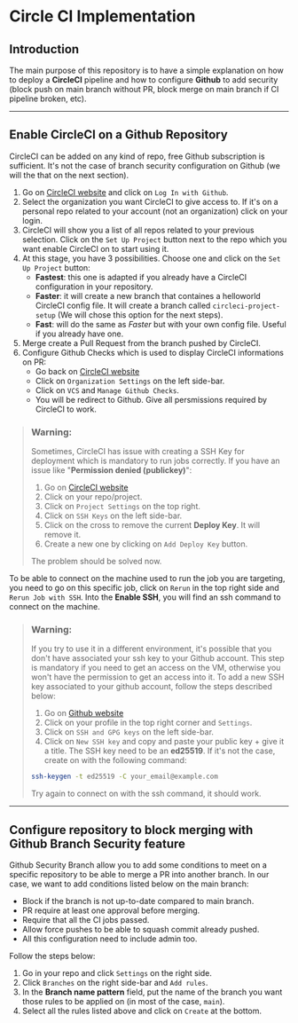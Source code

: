 # Circle CI Implementation
## Introduction
The main purpose of this repository is to have a simple explanation on how to deploy a **CircleCI** pipeline and how to configure **Github** to add security (block push on main branch without PR, block merge on main branch if CI pipeline broken, etc).

---

## Enable CircleCI on a Github Repository

CircleCI can be added on any kind of repo, free Github subscription is sufficient.
It's not the case of branch security configuration on Github (we will the that on the next section).

1. Go on [CircleCI website](https://circleci.com/vcs-authorize/?return-to=https%3A%2F%2Fapp.circleci.com%2Fprojects%2F) and click on `Log In with Github`.
2. Select the organization you want CircleCI to give access to. If it's on a personal repo related to your account (not an organization) click on your login.
3. CircleCI will show you a list of all repos related to your previous selection. Click on the `Set Up Project` button next to the repo which you want enable CircleCI on to start using it.
4. At this stage, you have 3 possibilities. Choose one and click on the `Set Up Project` button:
    * **Fastest**: this one is adapted if you already have a CircleCI configuration in your repository.
    * **Faster**: it will create a new branch that containes a helloworld CircleCI config file. It will create a branch called `circleci-project-setup` (We will chose this option for the next steps).
    * **Fast**: will do the same as *Faster* but with your own config file. Useful if you already have one.
5. Merge create a Pull Request from the branch pushed by CircleCI.
6. Configure Github Checks which is used to display CircleCI informations on PR:
    * Go back on [CircleCI website](https://circleci.com/vcs-authorize/?return-to=https%3A%2F%2Fapp.circleci.com%2Fprojects%2F)
    * Click on `Organization Settings` on the left side-bar.
    * Click on `VCS` and `Manage Github Checks`.
    * You will be redirect to Github. Give all persmissions required by CircleCI to work.

> ### **Warning**:
> Sometimes, CircleCI has issue with creating a SSH Key for deployment which is mandatory to run jobs correctly.
> If you have an issue like "**Permission denied (publickey)**":
>   1. Go on [CircleCI website](https://circleci.com/vcs-authorize/?return-to=https%3A%2F%2Fapp.circleci.com%2Fprojects%2F)
>   2. Click on your repo/project.
>   3. Click on `Project Settings` on the top right.
>   4. Click on `SSH Keys` on the left side-bar.
>   5. Click on the cross to remove the current **Deploy Key**. It will remove it.
>   6. Create a new one by clicking on `Add Deploy Key` button.
>
> The problem should be solved now.

To be able to connect on the machine used to run the job you are targeting, you need to go on this specific job, click on `Rerun` in the top right side and `Rerun Job with SSH`. Into the **Enable SSH**, you will find an ssh command to connect on the machine.

> ### **Warning**:
> If you try to use it in a different environment, it's possible that you don't have associated your ssh key to your Github account. This step is mandatory if you need to get an access on the VM, otherwise you won't have the permission to get an access into it. To add a new SSH key associated to your github account, follow the steps described below: 
>   1. Go on [Github website](https://github.com/)
>   2. Click on your profile in the top right corner and `Settings`.
>   3. Click on `SSH and GPG keys` on the left side-bar.
>   4. Click on `New SSH key` and copy and paste your public key + give it a title. The SSH key need to be an **ed25519**. If it's not the case, create on with the following command:
> ```bash
> ssh-keygen -t ed25519 -C your_email@example.com
> ```
> Try again to connect on with the ssh command, it should work.

---

## Configure repository to block merging with Github Branch Security feature
Github Security Branch allow you to add some conditions to meet on a specific repository to be able to merge a PR into another branch.
In our case, we want to add conditions listed below on the main branch:
* Block if the branch is not up-to-date compared to main branch.
* PR require at least one approval before merging.
* Require that all the CI jobs passed.
* Allow force pushes to be able to squash commit already pushed.
* All this configuration need to include admin too.

Follow the steps below:
1. Go in your repo and click `Settings` on the right side.
2. Click `Branches` on the right side-bar and `Add rules`.
3. In the **Branch name pattern** field, put the name of the branch you want those rules to be applied on (in most of the case, `main`).
4. Select all the rules listed above and click on `Create` at the bottom.

